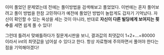 이미 풀었던 문제였는데 전에는 풀이방법을 검색해보고 풀었었다.
이번에는 혼자 풀어보려고 풀이 방법을 한참 고민하다가 예전에 풀었던 방법이 놀랍게도 갑자기 기억났다.
자신이 확인할 수 있는 옥상을 세는 것이 아니라, 반대로 **자신이 다른 빌딩에게 보여지는 횟수**를 세면 쉽게 풀 수 있다!

그런데 틀려서 맞왜틀하다가 질문게시판을 보니, 결과값의 최댓값이 1+2+…+80000 이라서 int의 최댓값을 넘어설 수 있다고 한다.
항상 자료형에 주의하면서 풀어야 한다는 점을 기억해야겠다!